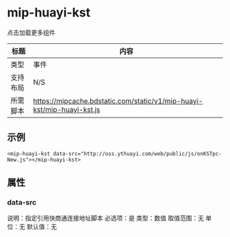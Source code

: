# mip-huayi-kst

点击加载更多组件

|标题|内容|
|----|----|
|类型|事件|
|支持布局|N/S|
|所需脚本|https://mipcache.bdstatic.com/static/v1/mip-huayi-kst/mip-huayi-kst.js|

## 示例


```
<mip-huayi-kst data-src="http://oss.ythuayi.com/web/public/js/onKSTpc-New.js"></mip-huayi-kst>
```
## 属性

### data-src
说明：指定引用快商通连接地址脚本
必选项：是
类型：数值
取值范围：无
单位：无
默认值：无
